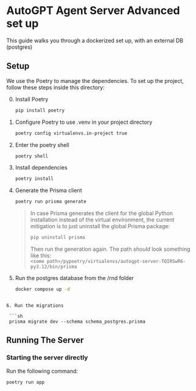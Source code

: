 # AutoGPT Agent Server Advanced set up

This guide walks you through a dockerized set up, with an external DB (postgres)

## Setup

We use the Poetry to manage the dependencies. To set up the project, follow these steps inside this directory:

0. Install Poetry
    ```sh
    pip install poetry
    ```
    
1. Configure Poetry to use .venv in your project directory
    ```sh
    poetry config virtualenvs.in-project true
    ```

2. Enter the poetry shell

   ```sh
   poetry shell
   ```
   
3. Install dependencies

   ```sh
   poetry install
   ```
   
4. Generate the Prisma client

   ```sh
   poetry run prisma generate
   ```
   

   > In case Prisma generates the client for the global Python installation instead of the virtual environment, the current mitigation is to just uninstall the global Prisma package:
   >
   > ```sh
   > pip uninstall prisma
   > ```
   >
   > Then run the generation again. The path *should* look something like this:  
   > `<some path>/pypoetry/virtualenvs/autogpt-server-TQIRSwR6-py3.12/bin/prisma`

5. Run the postgres database from the /rnd folder

   ```sh
   docker compose up -d
  ```

6. Run the migrations

   ```sh
   prisma migrate dev --schema schema_postgres.prisma
  ```

## Running The Server

### Starting the server directly

Run the following command:

```sh
poetry run app
```
